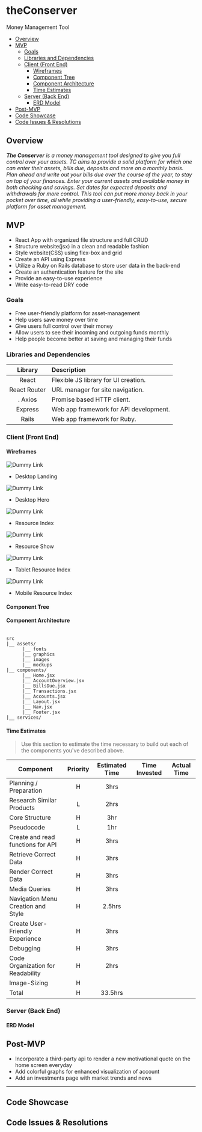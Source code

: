 # theConserver
Money Management Tool


- [Overview](#overview)
- [MVP](#mvp)
  - [Goals](#goals)
  - [Libraries and Dependencies](#libraries-and-dependencies)
  - [Client (Front End)](#client-front-end)
    - [Wireframes](#wireframes)
    - [Component Tree](#component-tree)
    - [Component Architecture](#component-architecture)
    - [Time Estimates](#time-estimates)
  - [Server (Back End)](#server-back-end)
    - [ERD Model](#erd-model)
- [Post-MVP](#post-mvp)
- [Code Showcase](#code-showcase)
- [Code Issues & Resolutions](#code-issues--resolutions)



## Overview

_**The Conserver** is a money management tool designed to give you full control over your assets. TC aims to provide a solid platform for which one can enter their assets, bills due, deposits and more on a monthly basis. Plan ahead and write out your bills due over the course of the year, to stay on top of your finances. Enter your current assets and available money in both checking and savings. Set dates for expected deposits and withdrawals for more control. This tool can put more money back in your pocket over time, all while providing a user-friendly, easy-to-use, secure platform for asset management._


## MVP 

- React App with organized file structure and full CRUD
- Structure website(jsx) in a clean and readable fashion
- Style website(CSS) using flex-box and grid
- Create an API using Express
- Utilize a Ruby on Rails database to store user data in the back-end
- Create an authentication feature for the site
- Provide an easy-to-use experience 
- Write easy-to-read DRY code


### Goals

- Free user-friendly platform for asset-management
- Help users save money over time
- Give users full control over their money
- Allow users to see their incoming and outgoing funds monthly
- Help people become better at saving and managing their funds


### Libraries and Dependencies


|     Library      | Description                                |
| :--------------: | :----------------------------------------- |
|      React       | Flexible JS library for UI creation.       |
|   React Router   | URL manager for site navigation.           |
|.     Axios       | Promise based HTTP client.                 |
|     Express      | Web app framework for API development.     |
|      Rails       | Web app framework for Ruby.                |



### Client (Front End)

#### Wireframes


![Dummy Link](url)

- Desktop Landing

![Dummy Link](url)

- Desktop Hero

![Dummy Link](url)

- Resource Index

![Dummy Link](url)

- Resource Show

![Dummy Link](url)

- Tablet Resource Index

![Dummy Link](url)

- Mobile Resource Index

#### Component Tree



#### Component Architecture

``` structure

src
|__ assets/
      |__ fonts
      |__ graphics
      |__ images
      |__ mockups
|__ components/
      |__ Home.jsx
      |__ AccountOverview.jsx
      |__ BillsDue.jsx
      |__ Transactions.jsx
      |__ Accounts.jsx
      |__ Layout.jsx
      |__ Nav.jsx
      |__ Footer.jsx
|__ services/

```

#### Time Estimates

> Use this section to estimate the time necessary to build out each of the components you've described above.

| Component | Priority | Estimated Time | Time Invested | Actual Time |
| --- | :---: |  :---: | :---: | :---: |
| Planning / Preparation  | H | 3hrs |  |  |
| Research Similar Products | L | 2hrs |  |  |
| Core Structure  | H | 3hr |  |  |
| Pseudocode  | L | 1hr |  |  |
| Create and read functions for API  | H | 3hrs |  |  |
| Retrieve Correct Data  | H | 3hrs |  |  |
| Render Correct Data | H | 3hrs |  |  |
| Media Queries | H | 3hrs |  |  |
| Navigation Menu Creation and Style | H | 2.5hrs |  |  |
| Create User-Friendly Experience | H | 3hrs |  |  |
| Debugging | H | 3hrs |  |  |
| Code Organization for Readability | H | 2hrs |  |  |
| Image-Sizing | H |  |  |  |
| Total | H | 33.5hrs |  |  |



### Server (Back End)

#### ERD Model



## Post-MVP

- Incorporate a third-party api to render a new motivational quote on the home screen everyday
- Add colorful graphs for enhanced visualization of account
- Add an investments page with market trends and news


***

## Code Showcase


## Code Issues & Resolutions

